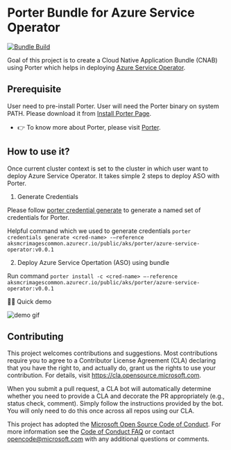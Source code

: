 # Porter Bundle for Azure Service Operator

[![Bundle Build](https://github.com/Azure/azure-service-operator-porter/actions/workflows/main.yaml/badge.svg)](https://github.com/Azure/azure-service-operator-porter/actions/workflows/main.yaml)

Goal of this project is to create a Cloud Native Application Bundle (CNAB) using Porter which helps in deploying [Azure Service Operator](https://github.com/Azure/azure-service-operator).


## Prerequisite

User need to pre-install Porter. User will need the Porter binary on system PATH. Please download it from [Install Porter Page](https://porter.sh/install/).

 - 👉 To know more about Porter, please visit [Porter](https://porter.sh/).

## How to use it? 

Once current cluster context is set to the cluster in which user want to deploy Azure Service Operator. It takes simple 2 steps to deploy ASO with Porter.

1. Generate Credentials

Please follow [porter credential generate](https://porter.sh/cli/porter_credentials_generate/) to generate a named set of credentials for Porter. 

Helpful command which we used to generate credentials `porter credentials generate <cred-name> -–reference aksmcrimagescommon.azurecr.io/public/aks/porter/azure-service-operator:v0.0.1`


2. Deploy Azure Service Opertation (ASO) using bundle

Run command `porter install -c <cred-name> –-reference aksmcrimagescommon.azurecr.io/public/aks/porter/azure-service-operator:v0.0.1`

🧙‍♀️ Quick demo

![demo gif](resources/demo.gif)

## Contributing

This project welcomes contributions and suggestions.  Most contributions require you to agree to a
Contributor License Agreement (CLA) declaring that you have the right to, and actually do, grant us
the rights to use your contribution. For details, visit https://cla.opensource.microsoft.com.

When you submit a pull request, a CLA bot will automatically determine whether you need to provide
a CLA and decorate the PR appropriately (e.g., status check, comment). Simply follow the instructions
provided by the bot. You will only need to do this once across all repos using our CLA.

This project has adopted the [Microsoft Open Source Code of Conduct](https://opensource.microsoft.com/codeofconduct/).
For more information see the [Code of Conduct FAQ](https://opensource.microsoft.com/codeofconduct/faq/) or
contact [opencode@microsoft.com](mailto:opencode@microsoft.com) with any additional questions or comments.
